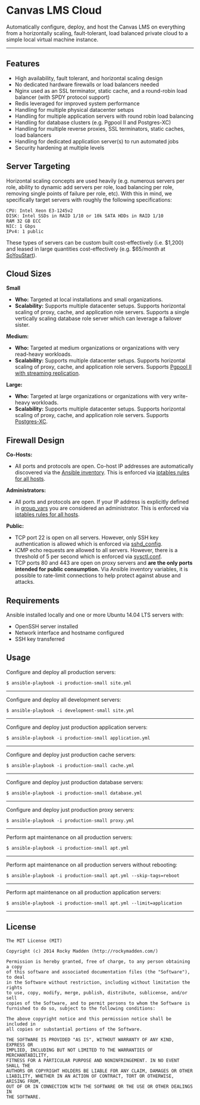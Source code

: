 # Canvas LMS Cloud

Automatically configure, deploy, and host the Canvas LMS on everything from a horizontally scaling, fault-tolerant, load balanced private cloud to a simple local virtual machine instance.

---

## Features
* High availability, fault tolerant, and horizontal scaling design
* No dedicated hardware firewalls or load balancers needed
* Nginx used as an SSL terminator, static cache, and a round-robin load balancer (with SPDY protocol support)
* Redis leveraged for improved system performance
* Handling for multiple physical datacenter setups
* Handling for multiple application servers with round robin load balancing
* Handling for database clusters (e.g. Pgpool II and Postgres-XC)
* Handling for multiple reverse proxies, SSL terminators, static caches, load balancers
* Handling for dedicated application server(s) to run automated jobs
* Security hardening at multiple levels

## Server Targeting
Horizontal scaling concepts are used heavily (e.g. numerous servers per role, ability to dynamic add servers per role, load balancing per role, removing single points of failure per role, etc). With this in mind, we specifically target servers with roughly the following specifications:

```
CPU: Intel Xeon E3-1245v2
DISK: Intel SSDs in RAID 1/10 or 10k SATA HDDs in RAID 1/10
RAM 32 GB ECC
NIC: 1 Gbps
IPv4: 1 public
```

These types of servers can be custom built cost-effectively (i.e. $1,200) and leased in large quantities cost-effectively (e.g. $65/month at [SoYouStart](http://www.soyoustart.com/us/offers/sys-e32-4.xml)).

## Cloud Sizes
__Small__
* __Who:__ Targeted at local installations and small organizations.
* __Scalability:__ Supports multiple datacenter setups. Supports horizontal scaling of proxy, cache, and application role servers. Supports a single vertically scaling database role server which can leverage a failover sister.

__Medium:__
* __Who:__ Targeted at medium organizations or organizations with very read-heavy workloads.
* __Scalability:__ Supports multiple datacenter setups. Supports horizontal scaling of proxy, cache, and application role servers. Supports [Pgpool II with streaming replication](http://www.pgpool.net/).

__Large:__
* __Who:__ Targeted at large organizations or organizations with very write-heavy workloads.
* __Scalability:__ Supports multiple datacenter setups. Supports horizontal scaling of proxy, cache, and application role servers. Supports [Postgres-XC](https://wiki.postgresql.org/wiki/Postgres-XC).

## Firewall Design

__Co-Hosts:__
* All ports and protocols are open. Co-host IP addresses are automatically discovered via the [Ansible inventory](https://github.com/rockymadden/canvas-lms-cloud/blob/master/src/ansible/production). This is enforced via [iptables rules for all hosts](https://github.com/rockymadden/canvas-lms-cloud/blob/master/src/ansible/roles/common/templates/etc/iptables/rules.v4.j2).

__Administrators:__
* All ports and protocols are open. If your IP address is explicitly defined in [group_vars](https://github.com/rockymadden/canvas-lms-cloud/blob/master/src/ansible/group_vars/all) you are considered an administrator. This is enforced via [iptables rules for all hosts](https://github.com/rockymadden/canvas-lms-cloud/blob/master/src/ansible/roles/common/templates/etc/iptables/rules.v4.j2).

__Public:__
* TCP port 22 is open on all servers. However, only SSH key authentication is allowed which is enforced via [sshd_config](https://github.com/rockymadden/canvas-lms-cloud/blob/master/src/ansible/roles/common/templates/etc/ssh/sshd_config.j2).
* ICMP echo requests are allowed to all servers. However, there is a threshold of 5 per second which is enforced via [sysctl.conf](https://github.com/rockymadden/canvas-lms-cloud/blob/master/src/ansible/roles/common/templates/etc/sysctl.conf.j2).
* TCP ports 80 and 443 are open on proxy servers and __are the only ports intended for public consumption.__ Via Ansible inventory variables, it is possible to rate-limit connections to help protect against abuse and attacks.

## Requirements

Ansible installed locally and one or more Ubuntu 14.04 LTS servers with:
* OpenSSH server installed
* Network interface and hostname configured
* SSH key transferred

## Usage

Configure and deploy all production servers:
```
$ ansible-playbook -i production-small site.yml
```

---

Configure and deploy all development servers:
```
$ ansible-playbook -i development-small site.yml
```

---

Configure and deploy just production application servers:
```
$ ansible-playbook -i production-small application.yml
```

---

Configure and deploy just production cache servers:
```
$ ansible-playbook -i production-small cache.yml
```

---
Configure and deploy just production database servers:
```
$ ansible-playbook -i production-small database.yml
```

---
Configure and deploy just production proxy servers:
```
$ ansible-playbook -i production-small proxy.yml
```

---

Perform apt maintenance on all production servers:
```
$ ansible-playbook -i production-small apt.yml
```

---

Perform apt maintenance on all production servers without rebooting:
```
$ ansible-playbook -i production-small apt.yml --skip-tags=reboot
```

---

Perform apt maintenance on all production application servers:
```
$ ansible-playbook -i production-small apt.yml --limit=application
```

---

## License

```
The MIT License (MIT)

Copyright (c) 2014 Rocky Madden (http://rockymadden.com/)

Permission is hereby granted, free of charge, to any person obtaining a copy
of this software and associated documentation files (the "Software"), to deal
in the Software without restriction, including without limitation the rights
to use, copy, modify, merge, publish, distribute, sublicense, and/or sell
copies of the Software, and to permit persons to whom the Software is
furnished to do so, subject to the following conditions:

The above copyright notice and this permission notice shall be included in
all copies or substantial portions of the Software.

THE SOFTWARE IS PROVIDED "AS IS", WITHOUT WARRANTY OF ANY KIND, EXPRESS OR
IMPLIED, INCLUDING BUT NOT LIMITED TO THE WARRANTIES OF MERCHANTABILITY,
FITNESS FOR A PARTICULAR PURPOSE AND NONINFRINGEMENT. IN NO EVENT SHALL THE
AUTHORS OR COPYRIGHT HOLDERS BE LIABLE FOR ANY CLAIM, DAMAGES OR OTHER
LIABILITY, WHETHER IN AN ACTION OF CONTRACT, TORT OR OTHERWISE, ARISING FROM,
OUT OF OR IN CONNECTION WITH THE SOFTWARE OR THE USE OR OTHER DEALINGS IN
THE SOFTWARE.
```
